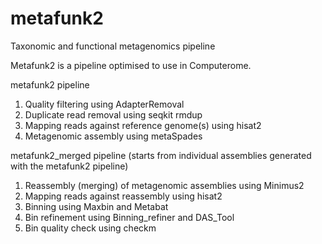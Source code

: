 # metafunk2
Taxonomic and functional metagenomics pipeline

Metafunk2 is a pipeline optimised to use in Computerome.


metafunk2 pipeline
1) Quality filtering using AdapterRemoval
2) Duplicate read removal using seqkit rmdup
3) Mapping reads against reference genome(s) using hisat2
4) Metagenomic assembly using metaSpades

metafunk2_merged pipeline (starts from individual assemblies generated with the metafunk2 pipeline)
1) Reassembly (merging) of metagenomic assemblies using Minimus2
2) Mapping reads against reassembly using hisat2
3) Binning using Maxbin and Metabat
4) Bin refinement using Binning_refiner and DAS_Tool
5) Bin quality check using checkm
